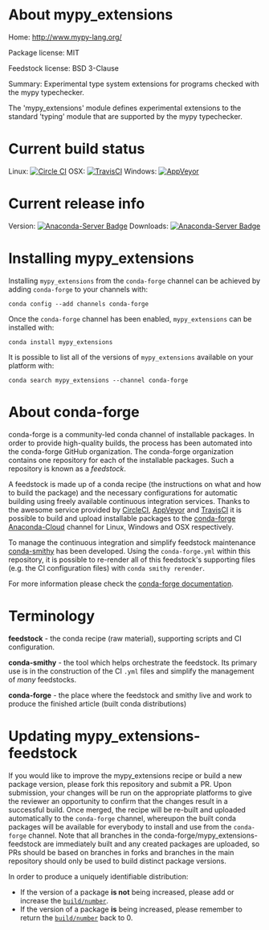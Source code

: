 About mypy_extensions
=====================

Home: http://www.mypy-lang.org/

Package license: MIT

Feedstock license: BSD 3-Clause

Summary: Experimental type system extensions for programs checked with the mypy typechecker.

The 'mypy_extensions' module defines experimental extensions to the
standard 'typing' module that are supported by the mypy typechecker.


Current build status
====================

Linux: [![Circle CI](https://circleci.com/gh/conda-forge/mypy_extensions-feedstock.svg?style=shield)](https://circleci.com/gh/conda-forge/mypy_extensions-feedstock)
OSX: [![TravisCI](https://travis-ci.org/conda-forge/mypy_extensions-feedstock.svg?branch=master)](https://travis-ci.org/conda-forge/mypy_extensions-feedstock)
Windows: [![AppVeyor](https://ci.appveyor.com/api/projects/status/github/conda-forge/mypy_extensions-feedstock?svg=True)](https://ci.appveyor.com/project/conda-forge/mypy-extensions-feedstock/branch/master)

Current release info
====================
Version: [![Anaconda-Server Badge](https://anaconda.org/conda-forge/mypy_extensions/badges/version.svg)](https://anaconda.org/conda-forge/mypy_extensions)
Downloads: [![Anaconda-Server Badge](https://anaconda.org/conda-forge/mypy_extensions/badges/downloads.svg)](https://anaconda.org/conda-forge/mypy_extensions)

Installing mypy_extensions
==========================

Installing `mypy_extensions` from the `conda-forge` channel can be achieved by adding `conda-forge` to your channels with:

```
conda config --add channels conda-forge
```

Once the `conda-forge` channel has been enabled, `mypy_extensions` can be installed with:

```
conda install mypy_extensions
```

It is possible to list all of the versions of `mypy_extensions` available on your platform with:

```
conda search mypy_extensions --channel conda-forge
```


About conda-forge
=================

conda-forge is a community-led conda channel of installable packages.
In order to provide high-quality builds, the process has been automated into the
conda-forge GitHub organization. The conda-forge organization contains one repository
for each of the installable packages. Such a repository is known as a *feedstock*.

A feedstock is made up of a conda recipe (the instructions on what and how to build
the package) and the necessary configurations for automatic building using freely
available continuous integration services. Thanks to the awesome service provided by
[CircleCI](https://circleci.com/), [AppVeyor](http://www.appveyor.com/)
and [TravisCI](https://travis-ci.org/) it is possible to build and upload installable
packages to the [conda-forge](https://anaconda.org/conda-forge)
[Anaconda-Cloud](http://docs.anaconda.org/) channel for Linux, Windows and OSX respectively.

To manage the continuous integration and simplify feedstock maintenance
[conda-smithy](http://github.com/conda-forge/conda-smithy) has been developed.
Using the ``conda-forge.yml`` within this repository, it is possible to re-render all of
this feedstock's supporting files (e.g. the CI configuration files) with ``conda smithy rerender``.

For more information please check the [conda-forge documentation](https://conda-forge.org/docs/).

Terminology
===========

**feedstock** - the conda recipe (raw material), supporting scripts and CI configuration.

**conda-smithy** - the tool which helps orchestrate the feedstock.
                   Its primary use is in the construction of the CI ``.yml`` files
                   and simplify the management of *many* feedstocks.

**conda-forge** - the place where the feedstock and smithy live and work to
                  produce the finished article (built conda distributions)


Updating mypy_extensions-feedstock
==================================

If you would like to improve the mypy_extensions recipe or build a new
package version, please fork this repository and submit a PR. Upon submission,
your changes will be run on the appropriate platforms to give the reviewer an
opportunity to confirm that the changes result in a successful build. Once
merged, the recipe will be re-built and uploaded automatically to the
`conda-forge` channel, whereupon the built conda packages will be available for
everybody to install and use from the `conda-forge` channel.
Note that all branches in the conda-forge/mypy_extensions-feedstock are
immediately built and any created packages are uploaded, so PRs should be based
on branches in forks and branches in the main repository should only be used to
build distinct package versions.

In order to produce a uniquely identifiable distribution:
 * If the version of a package **is not** being increased, please add or increase
   the [``build/number``](http://conda.pydata.org/docs/building/meta-yaml.html#build-number-and-string).
 * If the version of a package **is** being increased, please remember to return
   the [``build/number``](http://conda.pydata.org/docs/building/meta-yaml.html#build-number-and-string)
   back to 0.